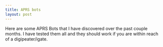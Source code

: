 ```yaml
---
title: APRS bots
layout: post
---
```

Here are some APRS Bots that I have discovered over the past couple months. I have tested them all and they should work if you are within reach of a digipeater/igate.

